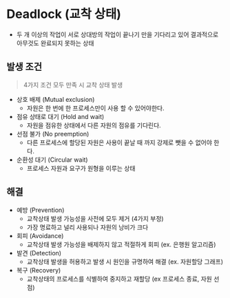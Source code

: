 # Deadlock (교착 상태)
- 두 개 이상의 작업이 서로 상대방의 작업이 끝나기 만을 기다리고 있어 결과적으로 아무것도 완료되지 못하는 상태

## 발생 조건
> 4가지 조건 모두 만족 시 교착 상태 발생 
- 상호 배제 (Mutual exclusion)
    - 자원은 한 번에 한 프로세스만이 사용 할 수 있어야한다.
- 점유 상태로 대기 (Hold and wait)
    - 자원을 점유한 상태에서 다른 자원의 점유를 기다린다.
- 선점 불가 (No preemption)
    - 다른 프로세스에 할당된 자원은 사용이 끝날 때 까지 강제로 뺏을 수 없어야 한다.
- 순환성 대기 (Circular wait)
    - 프로세스 자원과 요구가 원형을 이루는 상태

## 해결
- 예방 (Prevention)
    - 교착상태 발생 가능성을 사전에 모두 제거 (4가지 부정)
    - 가장 명료하고 널리 사용되나 자원의 낭비가 크다
- 회피 (Avoidance)
    - 교착상태 발생 가능성을 배제하지 않고 적절하게 회피 (ex. 은행원 알고리즘)
- 발견 (Detection)
    - 교착상태 발생을 허용하고 발생 시 원인을 규명하여 해결 (ex. 자원할당 그래프)
- 복구 (Recovery)
    - 교착상태의 프로세스를 식별하여 중지하고 재할당 (ex 프로세스 종료, 자원 선점) 